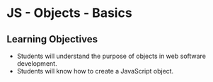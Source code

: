 # JS - Objects - Basics

## Learning Objectives
- Students will understand the purpose of objects in web software development.
- Students will know how to create a JavaScript object.